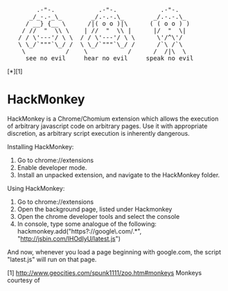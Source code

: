 <pre style="font-family: monospace;">
        .-"-.            .-"-.            .-"-.    
      _/_-.-_\_        _/.-.-.\_        _/.-.-.\_  
     / __} {__ \      /|( o o )|\      ( ( o o ) ) 
    / //  "  \\ \    | //  "  \\ |      |/  "  \|  
   / / \'---'/ \ \  / / \'---'/ \ \      \'/^\'/   
   \ \_/`"""`\_/ /  \ \_/`"""`\_/ /      /`\ /`\   
    \           /    \           /      /  /|\  \  
     see no evil     hear no evil     speak no evil </pre>[*][1]
HackMonkey
==========
HackMonkey is a Chrome/Chomium extension which allows the execution of arbitrary javascript code on arbitrary pages. Use it with appropriate discretion, as arbitrary script execution is inherently dangerous.

Installing HackMonkey:
1. Go to chrome://extensions
2. Enable developer mode.
3. Install an unpacked extension, and navigate to the HackMonkey folder.

Using HackMonkey:
1. Go to chrome://extensions
2. Open the background page, listed under Hackmonkey
3. Open the chrome developer tools and select the console
4. In console, type some analogue of the following:
    hackmonkey.add("https?://google\\\.com/.*", "http://jsbin.com/IHOdIyU/latest.js")

And now, whenever you load a page beginning with google.com, the script "latest.js" will run on that page.

[1] http://www.geocities.com/spunk1111/zoo.htm#monkeys Monkeys courtesy of
